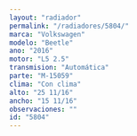 ```yaml
---
layout: "radiador"
permalink: "/radiadores/5804/"
marca: "Volkswagen"
modelo: "Beetle"
ano: "2016"
motor: "L5 2.5"
transmision: "Automática"
parte: "M-15059"
clima: "Con clima"
alto: "25 11/16"
ancho: "15 11/16"
observaciones: ""
id: "5804"
---
```


